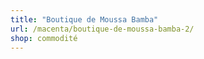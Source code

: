 ```yaml
---
title: "Boutique de Moussa Bamba"
url: /macenta/boutique-de-moussa-bamba-2/
shop: commodité
---
```

